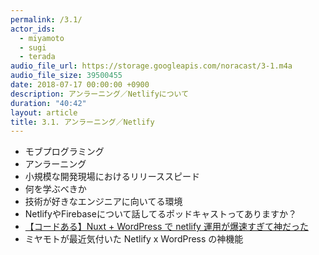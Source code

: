```yaml
---
permalink: /3.1/
actor_ids:
  - miyamoto
  - sugi
  - terada
audio_file_url: https://storage.googleapis.com/noracast/3-1.m4a
audio_file_size: 39500455
date: 2018-07-17 00:00:00 +0900
description: アンラーニング／Netlifyについて
duration: "40:42"
layout: article
title: 3.1. アンラーニング／Netlify
---
```


- モブプログラミング
- アンラーニング
- 小規模な開発現場におけるリリーススピード
- 何を学ぶべきか
- 技術が好きなエンジニアに向いてる環境
- NetlifyやFirebaseについて話してるポッドキャストってありますか？
- [【コードある】Nuxt + WordPress で netlify 運用が爆速すぎて神だった](https://qiita.com/yahsan2/items/39eb9e3e19f72257084c)
- ミヤモトが最近気付いた Netlify x WordPress の神機能